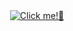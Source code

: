 <div align="center">
  <a href="https://isbendiyarovanezrin.github.io/FunWithCanvas">
    <img title="Click me!🙂" src="https://i.postimg.cc/0NDVXknx/canvas2.gif" />
  </a>
</div>
